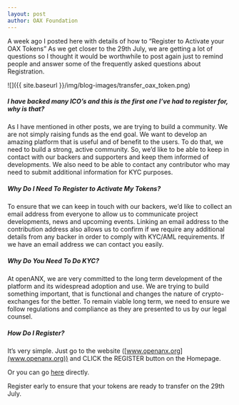 ```yaml
---
layout: post
author: OAX Foundation
---
```

A week ago I posted here with details of how to “Register to Activate your OAX Tokens” As we get closer to the 29th July, we are getting a lot of questions so I thought it would be worthwhile to post again just to remind people and answer some of the frequently asked questions about Registration.

![]({{ site.baseurl }}/img/blog-images/transfer_oax_token.png)

##### I have backed many ICO’s and this is the first one I’ve had to register for, why is that?

As I have mentioned in other posts, we are trying to build a community. We are not simply raising funds as the end goal. We want to develop an amazing platform that is useful and of benefit to the users. To do that, we need to build a strong, active community. So, we’d like to be able to keep in contact with our backers and supporters and keep them informed of developments. We also need to be able to contact any contributor who may need to submit additional information for KYC purposes.

##### Why Do I Need To Register to Activate My Tokens?

To ensure that we can keep in touch with our backers, we’d like to collect an email address from everyone to allow us to communicate project developments, news and upcoming events. Linking an email address to the contribution address also allows us to confirm if we require any additional details from any backer in order to comply with KYC/AML requirements. If we have an email address we can contact you easily.

##### Why Do You Need To Do KYC?

At openANX, we are very committed to the long term development of the platform and its widespread adoption and use. We are trying to build something important, that is functional and changes the nature of crypto-exchanges for the better. To remain viable long term, we need to ensure we follow regulations and compliance as they are presented to us by our legal counsel.

##### How Do I Register?

It’s very simple. Just go to the website ([www.openanx.org](www.openanx.org)) and CLICK the REGISTER button on the Homepage.

Or you can go [here](https://registration.openanx.org/) directly.

Register early to ensure that your tokens are ready to transfer on the 29th July.